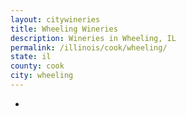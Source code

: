 ```yaml
---
layout: citywineries
title: Wheeling Wineries
description: Wineries in Wheeling, IL
permalink: /illinois/cook/wheeling/
state: il
county: cook
city: wheeling
---
```

-
